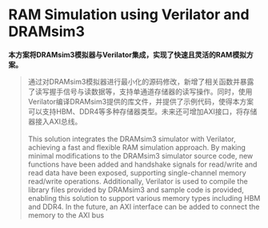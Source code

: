 # RAM Simulation using Verilator and DRAMsim3

**本方案将DRAMsim3模拟器与Verilator集成，实现了快速且灵活的RAM模拟方案。**<br>
>通过对DRAMsim3模拟器进行最小化的源码修改，新增了相关函数并暴露了读写握手信号与读数据等，支持单通道存储器的读写操作。同时，使用Verilator编译DRAMsim3提供的库文件，并提供了示例代码，使得本方案可以支持HBM、DDR4等多种存储器类型。未来还可增加AXI接口，将存储器接入AXI总线。<br><br>This solution integrates the DRAMsim3 simulator with Verilator, achieving a fast and flexible RAM simulation approach. By making minimal modifications to the DRAMsim3 simulator source code, new functions have been added and handshake signals for read/write and read data have been exposed, supporting single-channel memory read/write operations. Additionally, Verilator is used to compile the library files provided by DRAMsim3 and sample code is provided, enabling this solution to support various memory types including HBM and DDR4. In the future, an AXI interface can be added to connect the memory to the AXI bus